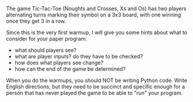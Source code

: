 The game Tic-Tac-Toe (Noughts and Crosses, Xs and Os) has two players alternating turns marking
their symbol on a 3x3 board, with one winning once they get 3 in a row.

Since this is the very first warmup, I will give you some hints about what to consider for your paper program:

 - what should players see?
 - what are player inputs?  do they have to be checked?
 - how does what players see change?
 - how can the end of the game be determined?

When you do the warmups, you should NOT be writing Python code.  Write English directions,
but they need to be succinct and specific enough for a person that has never played
the game to be able to "run" your program.